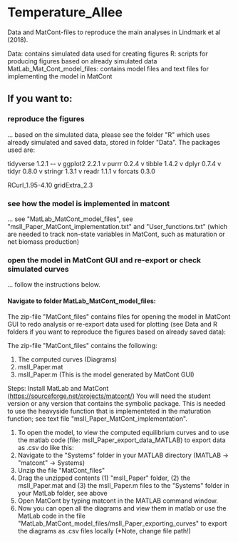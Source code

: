 # Temperature_Allee
Data and MatCont-files to reproduce the main analyses in Lindmark et al (2018).

Data: contains simulated data used for creating figures
R: scripts for producing figures based on already simulated data
MatLab_Mat_Cont_model_files: contains model files and text files for implementing the model in MatCont


## If you want to:
### reproduce the figures 
... based on the simulated data, please see the folder "R" which uses already simulated and saved data, stored in folder "Data". The packages used are:

tidyverse 1.2.1 --
v ggplot2 2.2.1     v purrr   0.2.4
v tibble  1.4.2     v dplyr   0.7.4
v tidyr   0.8.0     v stringr 1.3.1
v readr   1.1.1     v forcats 0.3.0

RCurl_1.95-4.10
gridExtra_2.3

### see how the model is implemented in matcont
... see "MatLab_MatCont_model_files", see "msII_Paper_MatCont_implementation.txt" and "User_functions.txt" (which are needed to track non-state variables in MatCont, such as maturation or net biomass production)

### open the model in MatCont GUI and re-export or check simulated curves
... follow the instructions below.

#### Navigate to folder MatLab_MatCont_model_files:
The zip-file "MatCont_files" contains files for opening the model in MatCont GUI to redo analysis or re-export data used for plotting (see Data and R folders if you want to reproduce the figures based on already saved data):

The zip-file "MatCont_files" contains the following:
1) The computed curves (Diagrams)
2) msII_Paper.mat
3) msII_Paper.m (This is the model generated by MatCont GUI)

Steps:
Install MatLab and MatCont (https://sourceforge.net/projects/matcont/)
You will need the student version or any version that contains the symbolic package. This is needed to use the heavyside function that is implementeted in the maturation function; see text file "msII_Paper_MatCont_implementation".

1. To open the model, to view the computed equilibrium curves and to use the matlab code (file: msII_Paper_export_data_MATLAB) to export data as .csv do like this: 
2. Navigate to the "Systems" folder in your MATLAB directory (MATLAB -> "matcont" -> Systems) 
3. Unzip the file "MatCont_files"
4. Drag the unzipped contents (1) "msII_Paper" folder, (2) the msII_Paper.mat and (3) the msII_Paper.m files to the "Systems" folder in your MatLab folder, see above
5. Open MatCont by typing matcont in the MATLAB command window.
6. Now you can open all the diagrams and view them in matlab or use the MatLab code in the file "MatLab_MatCont_model_files/msII_Paper_exporting_curves" to export the diagrams as .csv files locally (*Note, change file path!)
